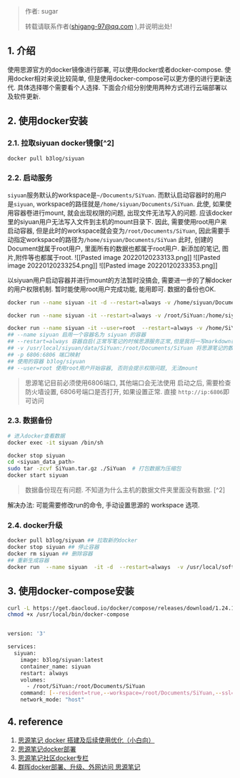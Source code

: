 > 作者: sugar
> 
> 转载请联系作者(shigang-97@qq.com ),并说明出处!



## 1. 介绍
使用思源官方的docker镜像进行部署, 可以使用docker或者docker-compose. 使用docker相对来说比较简单, 但是使用docker-compose可以更方便的进行更新迭代. 具体选择哪个需要看个人选择.
下面会介绍分别使用两种方式进行云端部署以及软件更新.


## 2. 使用docker安装
### 2.1. 拉取siyuan docker镜像[^2]
```bash
docker pull b3log/siyuan
```
### 2.2. 启动服务

`siyuan`服务默认的workspace是`~/Documents/SiYuan`. 而默认启动容器时的用户是`siyuan`, workspace的路径就是`/home/siyuan/Documents/SiYuan`. 此使, 如果使用容器卷进行mount, 就会出现权限的问题, 出现文件无法写入的问题. 应该docker里的siyuan用户无法写入文件到主机的mount目录下. 
因此, 需要使用root用户来启动容器, 但是此时的workspace就会变为`/root/Documents/SiYuan`, 因此需要手动指定workspace的路径为`/home/siyuan/Documents/SiYuan`
此时, 创建的Document就属于root用户, 里面所有的数据也都属于root用户. 新添加的笔记, 图片,附件等也都属于root. 
![[Pasted image 20220120233133.png]]
![[Pasted image 20220120233254.png]]
![[Pasted image 20220120233353.png]]


以siyuan用户启动容器并进行mount的方法暂时没搞会, 需要进一步的了解docker的用户权限机制. 暂时能使用root用户完成功能, 能用即可. 数据的备份也OK.


```bash
docker run --name siyuan -it -d --restart=always -v /home/siyuan/Documents/SiYuan:/root/Documents/SiYuan -p 6806:6806 b3log/siyuan  # mount失败

docker run --name siyuan -it --restart=always -v /root/SiYuan:/home/siyuan/Documents/SiYuan -p 6806:6806 b3log/siyuan -resident -workspace /home/siyuan/Documents/SiYuan -accessAuthCode bfd6bedb # 没有权限

docker run --name siyuan -it --user=root  --restart=always -v /home/SiYuan:/home/siyuan/Documents/SiYuan -p 6806:6806 b3log/siyuan -workspace /home/siyuan/Documents/SiYuan
## --name siyuan 启用一个容器名为 siyuan 的容器 
## --restart=always 容器自启(正常写笔记的时候思源服务正常,但是我将一写markdown格式错误的笔记粘贴到笔记中之后,整理笔记的时候偶尔会崩溃) 
## -v /usr/local/siyuan/data/SiYuan:/root/Documents/SiYuan 将思源笔记的数据映射到服务器,在服务器的 /usr/local/siyuan/data/SiYuan 中就能看到所有的笔记了 
## -p 6806:6806 端口映射 
## 使用的容器 b3log/siyuan
## --user=root 使用root用户开始容器, 否则会提示权限问题, 无法mount
```

> 思源笔记目前必须使用6806端口, 其他端口会无法使用
启动之后, 需要检查防火墙设置, 6806号端口是否打开, 如果设置正常. 直接 `http://ip:6806`即可访问


### 2.3. 数据备份
```bash
# 进入docker查看数据
docker exec -it siyuan /bin/sh
```

```bash
docker stop siyuan
cd <siyuan_data_path>
sudo tar -zcvf SiYuan.tar.gz ./SiYuan  # 打包数据为压缩包
docker start siyuan
```

> 数据备份现在有问题. 不知道为什么主机的数据文件夹里面没有数据. [^2]

解决办法: 可能需要修改run的命令, 手动设置思源的 workspace 选项.


### 2.4. docker升级
```bash
docker pull b3log/siyuan ## 拉取新的docker
docker stop siyuan ## 停止容器
docker rm siyuan ## 删除容器
## 重新生成容器
docker run  --name siyuan  -it -d  --restart=always  -v /usr/local/software/siyuan/data/SiYuan:/root/Documents/SiYuan -p 6806:6806 b3log/siyuan
```


## 3. 使用docker-compose安装

```bash
curl -L https://get.daocloud.io/docker/compose/releases/download/1.24.1/docker-compose-`uname -s`-`uname -m` > /usr/local/bin/docker-compose
chmod +x /usr/local/bin/docker-compose


version: '3'

services:
  siyuan:
    image: b3log/siyuan:latest
    container_name: siyuan
    restart: always
    volumes:
      - /root/SiYuan:/root/Documents/SiYuan
    command: [--resident=true,--workspace=/root/Documents/SiYuan,--ssl=true,--accessAuthCode=授权码,--servePath=绑定域名]
    network_mode: "host"
```
## 4. reference
1. [思源笔记 docker 搭建及后续使用优化（小白向）](https://ld246.com/article/1635558111871/comment/1635742197762)
2. [思源笔记docker部署](https://www.cnblogs.com/ziyue7575/p/15339826.html)
3. [思源笔记社区docker专栏](https://ld246.com/tag/docker)
4. [群晖docker部署、升级、外网访问 思源笔记](https://bright.htyed.top/index.php/archives/149/)


